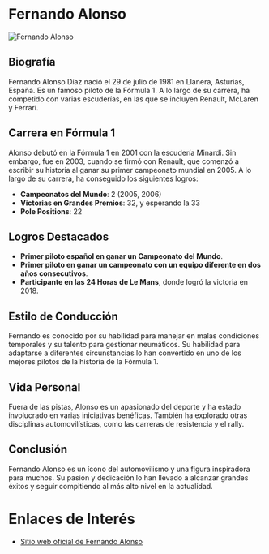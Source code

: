 # Fernando Alonso

![Fernando Alonso](https://upload.wikimedia.org/wikipedia/commons/thumb/a/a5/Fernando_Alonso_2018.jpg/800px-Fernando_Alonso_2018.jpg)

## Biografía

Fernando Alonso Díaz nació el 29 de julio de 1981 en Llanera, Asturias, España. Es un famoso piloto de la Fórmula 1. A lo largo de su carrera, ha competido con varias escuderías, en las que se incluyen Renault, McLaren y Ferrari.

## Carrera en Fórmula 1

Alonso debutó en la Fórmula 1 en 2001 con la escudería Minardi. Sin embargo, fue en 2003, cuando se firmó con Renault, que comenzó a escribir su historia al ganar su primer campeonato mundial en 2005. A lo largo de su carrera, ha conseguido los siguientes logros:

- **Campeonatos del Mundo**: 2 (2005, 2006)
- **Victorias en Grandes Premios**: 32, y esperando la 33
- **Pole Positions**: 22

## Logros Destacados

- **Primer piloto español en ganar un Campeonato del Mundo**.
- **Primer piloto en ganar un campeonato con un equipo diferente en dos años consecutivos**.
- **Participante en las 24 Horas de Le Mans**, donde logró la victoria en 2018.

## Estilo de Conducción

Fernando es conocido por su habilidad para manejar en malas condiciones temporales y su talento para gestionar neumáticos. Su habilidad para adaptarse a diferentes circunstancias lo han convertido en uno de los mejores pilotos de la historia de la Fórmula 1.

## Vida Personal

Fuera de las pistas, Alonso es un apasionado del deporte y ha estado involucrado en varias iniciativas benéficas. También ha explorado otras disciplinas automovilísticas, como las carreras de resistencia y el rally.

## Conclusión

Fernando Alonso es un ícono del automovilismo y una figura inspiradora para muchos. Su pasión y dedicación lo han llevado a alcanzar grandes éxitos y seguir compitiendo al más alto nivel en la actualidad.

# Enlaces de Interés

- [Sitio web oficial de Fernando Alonso](https://www.fernandoalonso.com)

